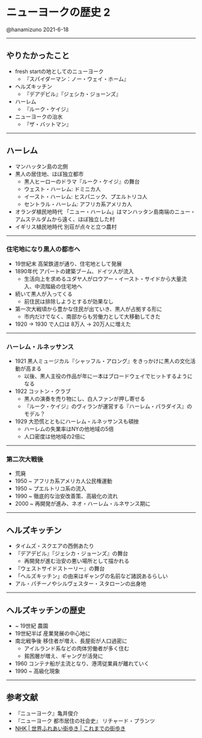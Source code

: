 # ニューヨークの歴史 2

@hanamizuno
2021-6-18

---

## やりたかったこと

- fresh startの地としてのニューヨーク
  - 『スパイダーマン：ノー・ウェイ・ホーム』
- ヘルズキッチン
  - 『デアデビル』『ジェシカ・ジョーンズ』
- ハーレム
  - 『ルーク・ケイジ』
- ニューヨークの治水
  - 『ザ・バットマン』

---

## ハーレム

- マンハッタン島の北側
- 黒人の居住地、ほぼ独立都市
  - 黒人ヒーローのドラマ『ルーク・ケイジ』の舞台
  - ウェスト・ハーレム: ドミニカ人
  - イースト・ハーレム: ヒスパニック、プエルトリコ人
  - セントラル・ハーレム: アフリカ系アメリカ人
- オランダ植民地時代 「ニュー・ハーレム」はマンハッタン島南端のニュー・アムステルダムから遠く、ほぼ独立した村
- イギリス植民地時代 別荘が点々と立つ農村

---

### 住宅地になり黒人の都市へ

- 19世紀末 高架鉄道が通り、住宅地として発展
- 1890年代 アパートの建築ブーム、ドイツ人が流入
  - 生活向上を求めるユダヤ人がロウアー・イースト・サイドから大量流入、中流階級の住宅地へ
- 続いて黒人が入ってくる
  - 前住民は排除しようとするが効果なし
- 第一次大戦頃から豊かな住民が出ていき、黒人が占拠する形に
  - 市内だけでなく、南部からも労働力として大移動してきた
- 1920 -> 1930 で人口は 8万人 -> 20万人に増えた

---

### ハーレム・ルネッサンス

- 1921 黒人ミュージカル『シャッフル・アロング』をきっかけに黒人の文化活動が高まる
  - 以後、黒人主役の作品が年に一本はブロードウェイでヒットするようになる
- 1922 コットン・クラブ
  - 黒人の演奏を売り物にし、白人ファンが押し寄せる
  - 『ルーク・ケイジ』のヴィランが運営する『ハーレム・パラダイス』のモデル？
- 1929 大恐慌とともにハーレム・ルネッサンスも頓挫
  - ハーレムの失業率はNYの他地域の5倍
  - 人口密度は他地域の2倍に

---

### 第二次大戦後

- 荒廃
- 1950 ~ アフリカ系アメリカ人公民権運動
- 1950 ~ プエルトリコ系の流入
- 1990 ~ 徹底的な治安改善策、高級化の流れ
- 2000 ~ 再開発が進み、ネオ・ハーレム・ルネサンス期に

---

## ヘルズキッチン

- タイムズ・スクエアの西側あたり
- 『デアデビル』『ジェシカ・ジョーンズ』の舞台
  - 再開発が進む治安の悪い場所として描かれる
- 『ウェストサイドストーリー』の舞台
- 「ヘルズキッチン」の由来はギャングの名前など諸説あるらしい
- アル・パチーノやシルヴェスター・スタローンの出身地

---

## ヘルズキッチンの歴史
- ~ 19世紀 農園
- 19世紀半ば 産業発展の中心地に
- 南北戦争後 移住者が増え、長屋街が人口過密に
  - アイルランド系などの肉体労働者が多く住む
  - 貧困層が増え、ギャングが活発に
- 1960 コンテナ船が主流となり、港湾従業員が離れていく
- 1990 ~ 高級化現象


---

## 参考文献
- 『ニューヨーク』亀井俊介
- 『ニューヨーク 都市居住の社会史』 リチャード・プランツ
- [NHK | 世界ふれあい街歩き | これまでの街歩き](https://www6.nhk.or.jp/sekaimachi/archives/data.html?fid=180717)